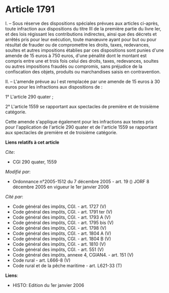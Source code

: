 # Article 1791

I. – Sous réserve des dispositions spéciales prévues aux articles ci-après, toute infraction aux dispositions du titre III de
la première partie du livre Ier, et des lois régissant les contributions indirectes, ainsi que des décrets et arrêtés pris
pour leur exécution, toute manœuvre ayant pour but ou pour résultat de frauder ou de compromettre les droits, taxes,
redevances, soultes et autres impositions établies par ces dispositions sont punies d'une amende de 15 euros à 750 euros,
d'une pénalité dont le montant est compris entre une et trois fois celui des droits, taxes, redevances, soultes ou autres
impositions fraudés ou compromis, sans préjudice de la confiscation des objets, produits ou marchandises saisis en
contravention.

II. – L'amende prévue au I est remplacée par une amende de 15 euros à 30 euros pour les infractions aux dispositions de :

1° L'article 290 quater ;

2° L'article 1559 se rapportant aux spectacles de première et de troisième catégorie.

Cette amende s'applique également pour les infractions aux textes pris pour l'application de l'article 290 quater et de
l'article 1559 se rapportant aux spectacles de première et de troisième catégorie.

**Liens relatifs à cet article**

_Cite_:

  - CGI 290 quater, 1559

_Modifié par_:

  - Ordonnance n°2005-1512 du 7 décembre 2005 - art. 19 () JORF 8 décembre 2005 en vigueur le 1er janvier 2006

_Cité par_:

  - Code général des impôts, CGI. - art. 1727 (V)
  - Code général des impôts, CGI. - art. 1791 ter (V)
  - Code général des impôts, CGI. - art. 1793 A (V)
  - Code général des impôts, CGI. - art. 1795 bis (V)
  - Code général des impôts, CGI. - art. 1798 (V)
  - Code général des impôts, CGI. - art. 1804 A (V)
  - Code général des impôts, CGI. - art. 1804 B (V)
  - Code général des impôts, CGI. - art. 1810 (V)
  - Code général des impôts, CGI. - art. 551 (V)
  - Code général des impôts, annexe 4, CGIAN4. - art. 151 (V)
  - Code rural - art. L666-8 (V)
  - Code rural et  de la pêche maritime - art. L621-33 (T)

**Liens**:

  - HISTO: Edition du 1er janvier 2006
